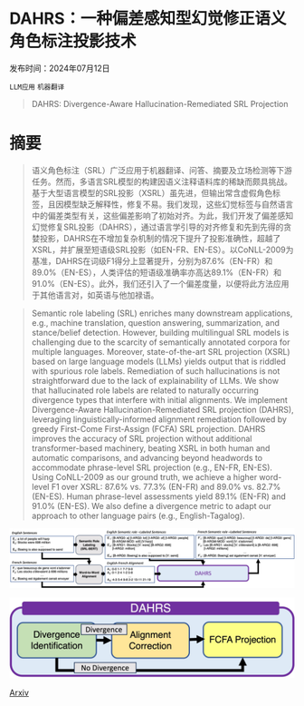 # DAHRS：一种偏差感知型幻觉修正语义角色标注投影技术

发布时间：2024年07月12日

`LLM应用` `机器翻译`

> DAHRS: Divergence-Aware Hallucination-Remediated SRL Projection

# 摘要

> 语义角色标注（SRL）广泛应用于机器翻译、问答、摘要及立场检测等下游任务。然而，多语言SRL模型的构建因语义注释语料库的稀缺而颇具挑战。基于大型语言模型的SRL投影（XSRL）虽先进，但输出常含虚假角色标签，且因模型缺乏解释性，修复不易。我们发现，这些幻觉标签与自然语言中的偏差类型有关，这些偏差影响了初始对齐。为此，我们开发了偏差感知幻觉修复SRL投影（DAHRS），通过语言学引导的对齐修复和先到先得的贪婪投影，DAHRS在不增加复杂机制的情况下提升了投影准确性，超越了XSRL，并扩展至短语级SRL投影（如EN-FR、EN-ES）。以CoNLL-2009为基准，DAHRS在词级F1得分上显著提升，分别为87.6%（EN-FR）和89.0%（EN-ES），人类评估的短语级准确率亦高达89.1%（EN-FR）和91.0%（EN-ES）。此外，我们还引入了一个偏差度量，以便将此方法应用于其他语言对，如英语与他加禄语。

> Semantic role labeling (SRL) enriches many downstream applications, e.g., machine translation, question answering, summarization, and stance/belief detection. However, building multilingual SRL models is challenging due to the scarcity of semantically annotated corpora for multiple languages. Moreover, state-of-the-art SRL projection (XSRL) based on large language models (LLMs) yields output that is riddled with spurious role labels. Remediation of such hallucinations is not straightforward due to the lack of explainability of LLMs. We show that hallucinated role labels are related to naturally occurring divergence types that interfere with initial alignments. We implement Divergence-Aware Hallucination-Remediated SRL projection (DAHRS), leveraging linguistically-informed alignment remediation followed by greedy First-Come First-Assign (FCFA) SRL projection. DAHRS improves the accuracy of SRL projection without additional transformer-based machinery, beating XSRL in both human and automatic comparisons, and advancing beyond headwords to accommodate phrase-level SRL projection (e.g., EN-FR, EN-ES). Using CoNLL-2009 as our ground truth, we achieve a higher word-level F1 over XSRL: 87.6% vs. 77.3% (EN-FR) and 89.0% vs. 82.7% (EN-ES). Human phrase-level assessments yield 89.1% (EN-FR) and 91.0% (EN-ES). We also define a divergence metric to adapt our approach to other language pairs (e.g., English-Tagalog).

![DAHRS：一种偏差感知型幻觉修正语义角色标注投影技术](../../../paper_images/2407.09283/DAHRS_overarching_cr.jpg)

![DAHRS：一种偏差感知型幻觉修正语义角色标注投影技术](../../../paper_images/2407.09283/DAHRS_cr_3.jpg)

[Arxiv](https://arxiv.org/abs/2407.09283)